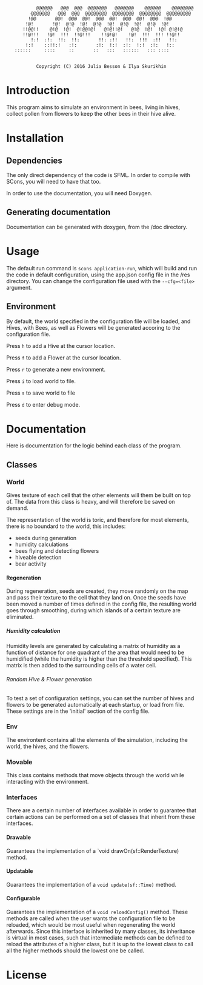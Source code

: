 
               @@@@@@   @@@  @@@  @@@@@@@   @@@@@@@    @@@@@@    @@@@@@@@  
             @@@@@@@   @@@  @@@  @@@@@@@@  @@@@@@@@  @@@@@@@@  @@@@@@@@@  
            !@@       @@!  @@@  @@!  @@@  @@!  @@@  @@!  @@@  !@@        
           !@!       !@!  @!@  !@!  @!@  !@!  @!@  !@!  @!@  !@!        
          !!@@!!    @!@  !@!  @!@@!@!   @!@!!@!   @!@  !@!  !@! @!@!@  
          !!@!!!   !@!  !!!  !!@!!!    !!@!@!    !@!  !!!  !!! !!@!!  
             !:!  :!:  !!:  !!:       !!: :!!   !!:  !!!  :!!   !!:  
           !:!    ::!!:!   :!:       :!:  !:!  :!:  !:!  :!:   !::  
       ::::::     ::::     ::       ::   :::   ::::::   ::: ::::  


               Copyright (C) 2016 Julia Besson & Ilya Skurikhin

Introduction
================================================================================

This program aims to simulate an environment in bees, living in hives, collect
pollen from flowers to keep the other bees in their hive alive.

Installation
================================================================================

## Dependencies

The only direct dependency of the code is SFML.
In order to compile with SCons, you will need to have that too.

In order to use the documentation, you will need Doxygen.


## Generating documentation

Documentation can be generated with doxygen, from the /doc directory.


Usage
================================================================================

The default run command is `scons application-run`, which will build and run the
code in default configuration, using the app.json config file in the /res 
directory. You can change the configuration file used with the `--cfg=<file>`
argument.

## Environment

By default, the world specified in the configuration file will be loaded, and 
Hives, with Bees, as well as Flowers will be generated accoring to the 
configuration file. 

Press `h` to add a Hive at the cursor location.

Press `f` to add a Flower at the cursor location.

Press `r` to generate a new environment.

Press `i` to load world to file.

Press `s` to save world to file

Press `d` to enter debug mode.


Documentation
================================================================================

Here is documentation for the logic behind each class of the program.


Classes
--------------------------------------------------------------------------------

### World

Gives texture of each cell that the other elements will them be built on top of.
The data from this class is heavy, and will therefore be saved on demand. 

The representation of the world is toric, and therefore for most elements, there
is no boundard to the world, this includes:
  - seeds during generation
  - humidity calculations
  - bees flying and detecting flowers
  - hiveable detection
  - bear activity

#### Regeneration

During regeneration, seeds are created, they move randomly on the map and pass 
their texture to the cell that they land on. Once the seeds have been moved a
number of times defined in the config file, the resulting world goes through 
smoothing, during which islands of a certain texture are eliminated.

##### Humidity calculation

Humidity levels are generated by calculating a matrix of humidity as a function
of distance for one quadrant of the area that would need to be humidified (while
the humidity is higher than the threshold specified). This matrix is then added 
to the surrounding cells of a water cell.

###### Random Hive & Flower generation

To test a set of configuration settings, you can set the number of hives and 
flowers to be generated automatically at each startup, or load from file. These
settings are in the 'initial' section of the config file.

### Env

The environtent contains all the elements of the simulation, including the 
world, the hives, and the flowers. 

### Movable

This class contains methods that move objects through the world while
interacting with the environment.

### Interfaces

There are a certain number of interfaces available in order to guarantee that 
certain actions can be performed on a set of classes that inherit from these
interfaces.

#### Drawable

Guarantees the implementation of a `void drawOn(sf::RenderTexture) method.

#### Updatable

Guarantees the implementation of a `void update(sf::Time)` method.

#### Configurable

Guarantees the implementation of a `void reloadConfig()` method. These methods
are called when the user wants the configuration file to be reloaded, which 
would be most useful when regenerating the world afterwards. Since this 
interface is inherited by many classes, its inheritance is virtual in most
cases, such that intermediate methods can be defined to reload the attributes of
a higher class, but it is up to the lowest class to call all the higher methods
should the lowest one be called.



License
================================================================================


